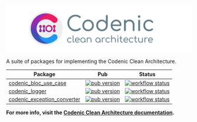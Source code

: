 <p align="center">
  <img src="https://raw.githubusercontent.com/CodenicCoders/codenic_clean_arch/main/docs/assets/codenic_clean_architecture.webp" alt="Sample detailed log messages" width=640/>
</p>

A suite of packages for implementing the Codenic Clean Architecture.

| Package                                                                                                                           | Pub                                                                                                                  | Status                                                                                                                                                                                                                   |
| --------------------------------------------------------------------------------------------------------------------------------- | -------------------------------------------------------------------------------------------------------------------- | ------------------------------------------------------------------------------------------------------------------------------------------------------------------------------------------------------------------------ |
| [codenic_bloc_use_case](https://github.com/CodenicCoders/codenic_clean_arch/tree/main/packages/codenic_bloc_use_case)             | [![pub version](https://img.shields.io/pub/v/codenic_bloc_use_case)](https://pub.dev/packages/codenic_bloc_use_case) | [![workflow status](https://github.com/CodenicCoders/codenic_clean_arch/actions/workflows/codenic_bloc_use_case.yaml/badge.svg)](https://github.com/CodenicCoders/codenic_clean_arch/actions) |
| [codenic_logger](https://github.com/CodenicCoders/codenic_clean_arch/tree/main/packages/codenic_logger)                           | [![pub version](https://img.shields.io/pub/v/codenic_logger)](https://pub.dev/packages/codenic_logger)               | [![workflow status](https://github.com/CodenicCoders/codenic_clean_arch/actions/workflows/codenic_logger.yaml/badge.svg)](https://github.com/CodenicCoders/codenic_clean_arch/actions) |
| [codenic_exception_converter](https://github.com/CodenicCoders/codenic_clean_arch/tree/main/packages/codenic_exception_converter) | [![pub version](https://img.shields.io/pub/v/bloc_concurrency.svg)](https://pub.dev/packages/bloc_concurrency)       | [![workflow status](https://github.com/CodenicCoders/codenic_clean_arch/actions/workflows/codenic_exception_converter.yaml/badge.svg)](https://github.com/CodenicCoders/codenic_clean_arch/actions) |

**For more info, visit the [Codenic Clean Architecture documentation](https://app.gitbook.com/o/mikld3zbZI7rCfCZHPAJ/s/dJNBwjLNKHyatg3gvYXN/).**
